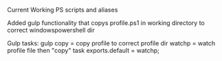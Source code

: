 Current Working PS scripts and aliases

Added gulp functionality that copys profile.ps1 in working directory to correct windowspowershell dir

Gulp tasks:
gulp copy = copy profile to correct profile dir
watchp = watch profile file then "copy" task
exports.default = watchp;
